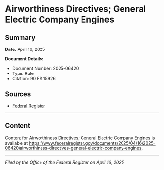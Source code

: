 # Airworthiness Directives; General Electric Company Engines

## Summary

**Date:** April 16, 2025

**Document Details:**
- Document Number: 2025-06420
- Type: Rule
- Citation: 90 FR 15926

## Sources
- [Federal Register](https://www.federalregister.gov/documents/2025/04/16/2025-06420/airworthiness-directives-general-electric-company-engines)

---

## Content

Content for Airworthiness Directives; General Electric Company Engines is available at https://www.federalregister.gov/documents/2025/04/16/2025-06420/airworthiness-directives-general-electric-company-engines.

---

*Filed by the Office of the Federal Register on April 16, 2025*

